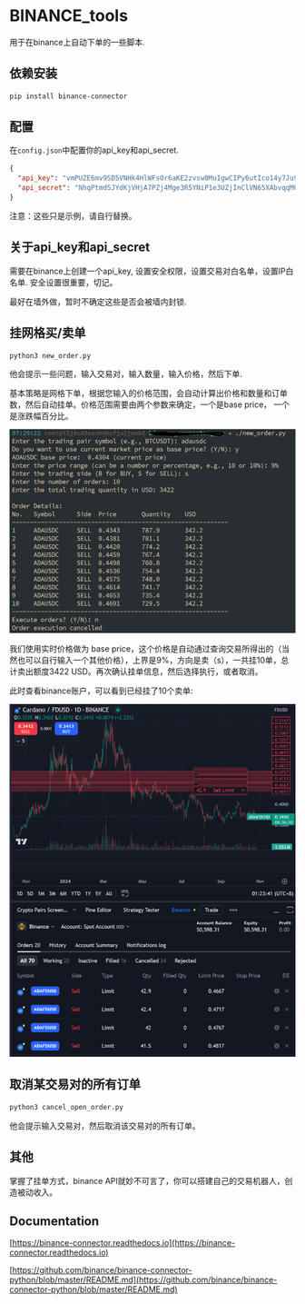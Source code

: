 # BINANCE_tools
用于在binance上自动下单的一些脚本.
## 依赖安装
```bash
pip install binance-connector
```

## 配置
在`config.json`中配置你的api_key和api_secret.

```json
{
  "api_key": "vmPUZE6mv9SD5VNHk4HlWFsOr6aKE2zvsw0MuIgwCIPy6utIco14y7Ju91duEh8A",
  "api_secret": "NhqPtmdSJYdKjVHjA7PZj4Mge3R5YNiP1e3UZjInClVN65XAbvqqM6A7H5fATj0j"
}
```
注意：这些只是示例，请自行替换。

## 关于api_key和api_secret
需要在binance上创建一个api_key, 设置安全权限，设置交易对白名单，设置IP白名单.
安全设置很重要，切记。

最好在墙外做，暂时不确定这些是否会被墙内封锁.

## 挂网格买/卖单
```bash
python3 new_order.py
```

他会提示一些问题，输入交易对，输入数量，输入价格，然后下单.

基本策略是网格下单，根据您输入的价格范围，会自动计算出价格和数量和订单数，然后自动挂单。价格范围需要由两个参数来确定，一个是base price， 一个是涨跌幅百分比。


![示例图片](pic/example.png)

我们使用实时价格做为 base price，这个价格是自动通过查询交易所得出的（当然也可以自行输入一个其他价格），上界是9%，方向是卖（s），一共挂10单，总计卖出额度3422 USD。再次确认挂单信息，然后选择执行，或者取消。

此时查看binance账户，可以看到已经挂了10个卖单:

![账户](pic/ok.png)


## 取消某交易对的所有订单
```bash
python3 cancel_open_order.py
```

他会提示输入交易对，然后取消该交易对的所有订单。

## 其他

掌握了挂单方式，binance API就妙不可言了，你可以搭建自己的交易机器人，创造被动收入。
## Documentation

[https://binance-connector.readthedocs.io](https://binance-connector.readthedocs.io)

[https://github.com/binance/binance-connector-python/blob/master/README.md](https://github.com/binance/binance-connector-python/blob/master/README.md)